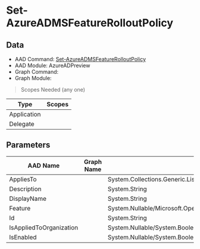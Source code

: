 # Set-AzureADMSFeatureRolloutPolicy

## Data

+ AAD Command: [Set-AzureADMSFeatureRolloutPolicy](https://docs.microsoft.com/en-us/powershell/module/AzureAD/Set-AzureADMSFeatureRolloutPolicy?view=azureadps-2.0-preview)
+ AAD Module: AzureADPreview
+ Graph Command: 
+ Graph Module: 

> Scopes Needed (any one)

|Type|Scopes|
|---|---|
|Application||
|Delegate||

## Parameters

|AAD Name|Graph Name|AAD Type|Graph Type|Infos|
|---|---|---|---|---|
|AppliesTo||System.Collections.Generic.List/Microsoft.Open.MSGraph.Model.MsDirectoryObject|||
|Description||System.String|||
|DisplayName||System.String|||
|Feature||System.Nullable/Microsoft.Open.MSGraph.Model.MsFeatureRolloutPolicy+FeatureEnum|||
|Id||System.String|||
|IsAppliedToOrganization||System.Nullable/System.Boolean|||
|IsEnabled||System.Nullable/System.Boolean|||

